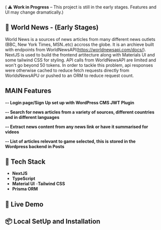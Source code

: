 ( ⚠️ **Work in Progress** – This project is still in the early stages. Features and UI may change dramatically.)

## 📰 World News - (Early Stages)

World News is a sources of news articles from many different news outlets (BBC, New York Times, MSN..etc) accross the globe. It is an archieve built with endpoints from WorldNewsAPI(https://worldnewsapi.com/docs/). NextJS is used to build the frontend artitecture along with Materials UI and some tailwind CSS for styling. API calls from WorldNewsAPI are limited and won't go beyond 50 tokens. In order to tackle this problem, api responses were otherwise cached to reduce fetch requests directly from WorldsNewsAPU or pushed to an ORM to reduce request count.  

## MAIN Features

**-- Login page/Sign Up set up with WordPress CMS JWT Plugin**

**-- Search for news articles from a variety of sources, different countries and in different languages**

**-- Extract news content from any news link or have it summarised for videos**

**-- List of articles relevant to game selected, this is stored in the Wordpress backend in Posts**

## 🚀 Tech Stack

- **NextJS**
- **TypeScript**
- **Material UI**
-**Tailwind CSS**
- **Prisma ORM**


## 🔗 Live Demo

## 📦 Local SetUp and Installation

